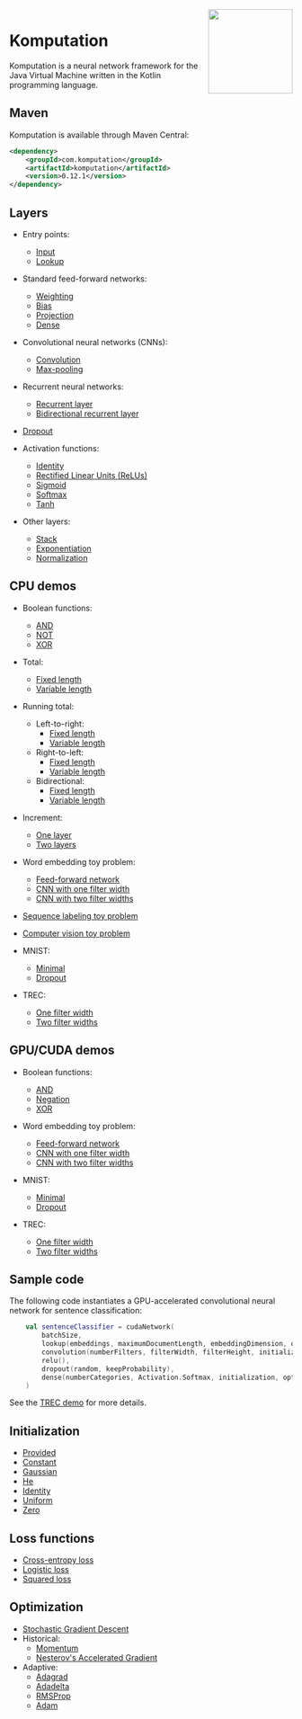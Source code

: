 <img src="Logo.jpg" align="right" height="150" width="150" />

# Komputation

Komputation is a neural network framework for the Java Virtual Machine written in the Kotlin programming language.

## Maven

Komputation is available through Maven Central:

```xml
<dependency>
    <groupId>com.komputation</groupId>
    <artifactId>komputation</artifactId>
    <version>0.12.1</version>
</dependency>
```

## Layers

- Entry points:
  - [Input](./src/main/kotlin/com/komputation/instructions/entry/Input.kt)
  - [Lookup](./src/main/kotlin/com/komputation/instructions/entry/Lookup.kt)

- Standard feed-forward networks:
  - [Weighting](./src/main/kotlin/com/komputation/instructions/continuation/projection/Weighting.kt)
  - [Bias](./src/main/kotlin/com/komputation/instructions/continuation/projection/Bias.kt)
  - [Projection](./src/main/kotlin/com/komputation/instructions/continuation/projection/Projection.kt)
  - [Dense](./src/main/kotlin/com/komputation/instructions/continuation/dense/Dense.kt)

- Convolutional neural networks (CNNs):
  - [Convolution](./src/main/kotlin/com/komputation/instructions/continuation/convolution/Convolution.kt)
  - [Max-pooling](./src/main/kotlin/com/komputation/instructions/continuation/convolution/MaxPooling.kt)

- Recurrent neural networks:
  - [Recurrent layer](./src/main/kotlin/com/komputation/instructions/recurrent/Recurrent.kt)
  - [Bidirectional recurrent layer](./src/main/kotlin/com/komputation/instructions/recurrent/BidirectionalRecurrent.kt)

- [Dropout](./src/main/kotlin/com/komputation/instructions/continuation/dropout/Dropout.kt)

- Activation functions:
  - [Identity](./src/main/kotlin/com/komputation/instructions/continuation/activation/Identity.kt)
  - [Rectified Linear Units (ReLUs)](./src/main/kotlin/com/komputation/instructions/continuation/activation/Relu.kt)
  - [Sigmoid](./src/main/kotlin/com/komputation/instructions/continuation/activation/Sigmoid.kt)
  - [Softmax](./src/main/kotlin/com/komputation/instructions/continuation/activation/Softmax.kt)
  - [Tanh](./src/main/kotlin/com/komputation/instructions/continuation/activation/Tanh.kt)

- Other layers:
  - [Stack](./src/main/kotlin/com/komputation/instructions/continuation/stack/stack.kt)
  - [Exponentiation](./src/main/kotlin/com/komputation/instructions/continuation/activation/ExponentiationLayer.kt)
  - [Normalization](./src/main/kotlin/com/komputation/instructions/continuation/NormalizationLayer.kt)

## CPU demos

- Boolean functions:
  - [AND](./src/main/kotlin/com/komputation/cpu/demos/and/AndSigmoid.kt)
  - [NOT](./src/main/kotlin/com/komputation/cpu/demos/not/Not.kt)
  - [XOR](./src/main/kotlin/com/komputation/cpu/demos/xor/Xor.kt)

- Total:
  - [Fixed length](./src/main/kotlin/com/komputation/cpu/demos/total/FixedLengthTotal.kt)
  - [Variable length](./src/main/kotlin/com/komputation/cpu/demos/total/VariableLengthTotal.kt)

- Running total:
  - Left-to-right:
    - [Fixed length](./src/main/kotlin/com/komputation/cpu/demos/runningtotal/lefttoright/FixedLengthRunningTotal.kt)
    - [Variable length](./src/main/kotlin/com/komputation/cpu/demos/runningtotal/lefttoright/VariableLengthRunningTotal.kt)
  - Right-to-left:
    - [Fixed length](./src/main/kotlin/com/komputation/cpu/demos/runningtotal/righttoleft/RightToLeftFixedLengthRunningTotal.kt)
    - [Variable length](./src/main/kotlin/com/komputation/cpu/demos/runningtotal/righttoleft/RightToLeftVariableLengthRunningTotal.kt)
  - Bidirectional:
    - [Fixed length](./src/main/kotlin/com/komputation/cpu/demos/runningtotal/bidirectional/BidirectionalFixedLengthRunningTotal.kt)
    - [Variable length](./src/main/kotlin/com/komputation/cpu/demos/runningtotal/bidirectional/BidirectionalVariableLengthRunningTotal.kt)

- Increment:
  - [One layer](./src/main/kotlin/com/komputation/cpu/demos/increment/Increment.kt)
  - [Two layers](./src/main/kotlin/com/komputation/cpu/demos/increment/IncrementTwice.kt)

- Word embedding toy problem:
  - [Feed-forward network](./src/main/kotlin/com/komputation/cpu/demos/embeddings/Embeddings.kt)
  - [CNN with one filter width](./src/main/kotlin/com/komputation/cpu/demos/embeddings/EmbeddingsWithConvolution.kt)
  - [CNN with two filter widths](./src/main/kotlin/com/komputation/cpu/demos/embeddings/EmbeddingsWithTwoFilterWidths.kt)

- [Sequence labeling toy problem](./src/main/kotlin/com/komputation/cpu/demos/sequencelabeling/SequenceLabeling.kt)

- [Computer vision toy problem](./src/main/kotlin/com/komputation/cpu/demos/lines/Lines.kt)

- MNIST:
  - [Minimal](./src/main/kotlin/com/komputation/cpu/demos/mnist/MnistMinimal.kt)
  - [Dropout](./src/main/kotlin/com/komputation/cpu/demos/mnist/MnistBatchDropout.kt)

- TREC:
  - [One filter width](./src/main/kotlin/com/komputation/cpu/demos/trec/TREC.kt)
  - [Two filter widths](./src/main/kotlin/com/komputation/cpu/demos/trec/TRECWithTwoFilterWidths.kt)

## GPU/CUDA demos

- Boolean functions:
  - [AND](./src/main/kotlin/com/komputation/cuda/demos/and/AndSigmoid.kt)
  - [Negation](./src/main/kotlin/com/komputation/cuda/demos/negation/Negation.kt)
  - [XOR](./src/main/kotlin/com/komputation/cuda/demos/xor/Xor.kt)

- Word embedding toy problem:
  - [Feed-forward network](./src/main/kotlin/com/komputation/cuda/demos/embeddings/Embeddings.kt)
  - [CNN with one filter width](./src/main/kotlin/com/komputation/cuda/demos/embeddings/EmbeddingsWithConvolution.kt)
  - [CNN with two filter widths](./src/main/kotlin/com/komputation/cuda/demos/embeddings/EmbeddingsWithTwoFilterWidths.kt)

- MNIST:
  - [Minimal](./src/main/kotlin/com/komputation/cuda/demos/mnist/MnistMinimal.kt)
  - [Dropout](./src/main/kotlin/com/komputation/cuda/demos/mnist/MnistBatchDropout.kt)

- TREC:
  - [One filter width](./src/main/kotlin/com/komputation/cuda/demos/trec/TREC.kt)
  - [Two filter widths](./src/main/kotlin/com/komputation/cuda/demos/trec/TRECWithTwoFilterWidths.kt)

## Sample code

The following code instantiates a GPU-accelerated convolutional neural network for sentence classification:

```kotlin
    val sentenceClassifier = cudaNetwork(
        batchSize,
        lookup(embeddings, maximumDocumentLength, embeddingDimension, optimization),
        convolution(numberFilters, filterWidth, filterHeight, initialization, optimization),
        relu(),
        dropout(random, keepProbability),
        dense(numberCategories, Activation.Softmax, initialization, optimization)
    )
```

See the [TREC demo](./src/main/kotlin/com/komputation/cuda/demos/trec/TREC.kt) for more details.

## Initialization

- [Provided](./src/main/kotlin/com/komputation/initialization/ProvidedInitialization.kt)
- [Constant](./src/main/kotlin/com/komputation/initialization/ConstantInitialization.kt)
- [Gaussian](./src/main/kotlin/com/komputation/initialization/GaussianInitialization.kt)
- [He](./src/main/kotlin/com/komputation/initialization/HeInitialization.kt)
- [Identity](./src/main/kotlin/com/komputation/initialization/IdentityInitialization.kt)
- [Uniform](./src/main/kotlin/com/komputation/initialization/UniformInitialization.kt)
- [Zero](./src/main/kotlin/com/komputation/initialization/ZeroInitialization.kt)

## Loss functions

- [Cross-entropy loss](./src/main/kotlin/com/komputation/instructions/loss/CrossEntropyLoss.kt)
- [Logistic loss](./src/main/kotlin/com/komputation/instructions/loss/LogisticLoss.kt)
- [Squared loss](./src/main/kotlin/com/komputation/instructions/loss/SquaredLoss.kt)

## Optimization

- [Stochastic Gradient Descent](./src/main/kotlin/com/komputation/optimization/StochasticGradientDescent.kt)
- Historical:
  - [Momentum](./src/main/kotlin/com/komputation/optimization/historical/Momentum.kt)
  - [Nesterov's Accelerated Gradient](./src/main/kotlin/com/komputation/optimization/historical/Nesterov.kt)
- Adaptive:
  - [Adagrad](./src/main/kotlin/com/komputation/optimization/adaptive/Adagrad.kt)
  - [Adadelta](./src/main/kotlin/com/komputation/optimization/adaptive/Adadelta.kt)
  - [RMSProp](./src/main/kotlin/com/komputation/optimization/adaptive/RMSProp.kt)
  - [Adam](./src/main/kotlin/com/komputation/optimization/adaptive/Adam.kt)